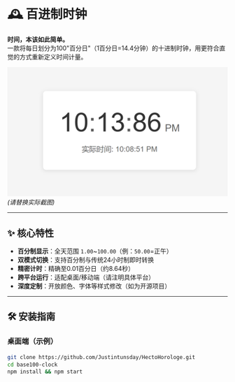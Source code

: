 # 🕰️ 百进制时钟

**时间，本该如此简单。**  
一款将每日划分为100"百分日"（1百分日=14.4分钟）的十进制时钟，用更符合直觉的方式重新定义时间计量。

![演示截图](demo.png) *(请替换实际截图)*

---

## ✨ 核心特性
- **百分制显示**：全天范围 `1.00`~`100.00`（例：`50.00`=正午）
- **双模式切换**：支持百分制与传统24小时制即时转换
- **精密计时**：精确至0.01百分日（约8.64秒）
- **跨平台运行**：适配桌面/移动端（请注明具体平台）
- **深度定制**：开放颜色、字体等样式修改（如为开源项目）

---

## 🛠️ 安装指南

### 桌面端（示例）
```bash
git clone https://github.com/Justintunsday/HectoHorologe.git
cd base100-clock
npm install && npm start
